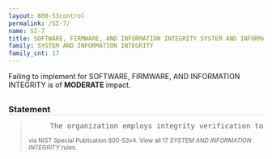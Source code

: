 ```yaml
---
layout: 800-53control
permalink: /SI-7/
name: SI-7
title: SOFTWARE, FIRMWARE, AND INFORMATION INTEGRITY SYSTEM AND INFORMATION INTEGRITY
family: SYSTEM AND INFORMATION INTEGRITY
family_cnt: 17
---
```

<p class="text-warning">Failing to implement for SOFTWARE, FIRMWARE, AND INFORMATION INTEGRITY is of <b>MODERATE</b> impact.</p>

<h3 style="border-bottom:1px solid #ddd;margin:30px 0 8px 0;">Statement</h3>
<blockquote>
<pre>     The organization employs integrity verification tools to detect unauthorized changes to [Assignment: organization-defined software, firmware, and information]. 
</pre>
<p><small>via NIST Special Publication 800-53v4. View all 17 <i>SYSTEM AND INFORMATION INTEGRITY</i> rules. <a href="/cce/ssg/group/$Group_id"><span class="glyphicon glyphicon-link"></span></a> </small></p>
</blockquote>

